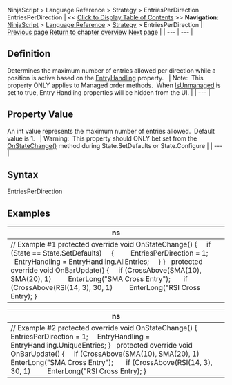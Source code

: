 ﻿
NinjaScript \> Language Reference \> Strategy \> EntriesPerDirection
EntriesPerDirection
| \<\< [Click to Display Table of Contents](entriesperdirection.md) \>\> **Navigation:**     [NinjaScript](ninjascript.md) \> [Language Reference](language_reference_wip.md) \> [Strategy](strategy.md) \> EntriesPerDirection | [Previous page](disconnectdelayseconds.md) [Return to chapter overview](strategy.md) [Next page](entryhandling.md) |
| --- | --- |
## Definition
Determines the maximum number of entries allowed per direction while a position is active based on the [EntryHandling](entryhandling.md) property.
 
| Note:  This property ONLY applies to Managed order methods.  When [IsUnmanaged](isunmanaged.md) is set to true, Entry Handling properties will be hidden from the UI. |
| --- |

## Property Value
An int value represents the maximum number of entries allowed.  Default value is 1\.
 
| Warning:  This property should ONLY bet set from the [OnStateChange()](onstatechange.md) method during State.SetDefaults or State.Configure |
| --- |

## Syntax
EntriesPerDirection
 
## 
## Examples
| ns |
| --- |
| // Example \#1  protected override void OnStateChange() {      if (State \=\= State.SetDefaults)      {          EntriesPerDirection \= 1;          EntryHandling \= EntryHandling.AllEntries;      } }   protected override void OnBarUpdate() {      if (CrossAbove(SMA(10), SMA(20), 1)          EnterLong("SMA Cross Entry");        if (CrossAbove(RSI(14, 3), 30, 1)          EnterLong("RSI Cross Entry); } |

| ns |
| --- |
| // Example \#2 protected override void OnStateChange() {      EntriesPerDirection \= 1;      EntryHandling \= EntryHandling.UniqueEntries; }   protected override void OnBarUpdate() {      if (CrossAbove(SMA(10), SMA(20), 1)          EnterLong("SMA Cross Entry");        if (CrossAbove(RSI(14, 3), 30, 1)          EnterLong("RSI Cross Entry); } |

